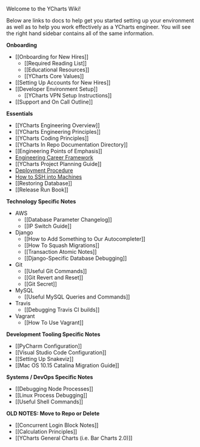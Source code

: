 Welcome to the YCharts Wiki! 

Below are links to docs to help get you started setting up your environment as well as to help you work effectively as a YCharts engineer. You will see the right hand sidebar contains all of the same information. 

**Onboarding**
* [[Onboarding for New Hires]]
  * [[Required Reading List]]
  * [[Educational Resources]]
  * [[YCharts Core Values]]
* [[Setting Up Accounts for New Hires]]
* [[Developer Environment Setup]]
  * [[YCharts VPN Setup Instructions]]
* [[Support and On Call Outline]]

**Essentials**
* [[YCharts Engineering Overview]]
* [[YCharts Engineering Principles]]
* [[YCharts Coding Principles]]
* [[YCharts In Repo Documentation Directory]]
* [[Engineering Points of Emphasis]]
* [Engineering Career Framework](https://docs.google.com/spreadsheets/d/1A7pXEIr5mzCmh7s5TZ9bStaLDAsz03IoNeQannOa3Q0)
* [[YCharts Project Planning Guide]]
* [Deployment Procedure](https://github.com/ycharts/ycharts_systems/wiki/Deploy-and-Hotfix)
* [How to SSH into Machines](https://github.com/ycharts/ycharts_systems/wiki/SSH)
* [[Restoring Database]]
* [[Release Run Book]]

**Technology Specific Notes**
* AWS
  * [[Database Parameter Changelog]]  
  * [[IP Switch Guide]]
* Django
  * [[How to Add Something to Our Autocompleter]]
  * [[How To Squash Migrations]]
  * [[Transaction Atomic Notes]]
  * [[Django-Specific Database Debugging]]
* Git
  * [[Useful Git Commands]]
  * [[Git Revert and Reset]]
  * [[Git Secret]]
* MySQL
  * [[Useful MySQL Queries and Commands]]
* Travis
  * [[Debugging Travis CI builds]]
* Vagrant
  * [[How To Use Vagrant]]

**Development Tooling Specific Notes**
* [[PyCharm Configuration]]
* [[Visual Studio Code Configuration]]
* [[Setting Up Snakeviz]]
* [[Mac OS 10.15 Catalina Migration Guide]]

**Systems / DevOps Specific Notes**
* [[Debugging Node Processes]]
* [[Linux Process Debugging]]
* [[Useful Shell Commands]]

**OLD NOTES: Move to Repo or Delete**
* [[Concurrent Login Block Notes]]
* [[Calculation Principles]]
* [[YCharts General Charts (i.e. Bar Charts 2.0)]]


